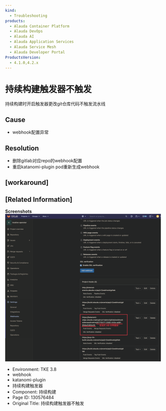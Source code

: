 ```yaml
---
kind:
  - Troubleshooting
products:
  - Alauda Container Platform
  - Alauda DevOps
  - Alauda AI
  - Alauda Application Services
  - Alauda Service Mesh
  - Alauda Developer Portal
ProductsVersion:
  - 4.1.0,4.2.x
---
```

<!-- A type of document that involves encountering a fault, diagnosing it, performing root cause analysis, and providing solutions. -->

# 持续构建触发器不触发

持续构建时开启触发器更改git仓库代码不触发流水线

## Cause
- webhook配置异常

## Resolution
- 删除gitlab对应repo的webhook配置
- 重启katanomi-plugin pod重新生成webhook

## [workaround]

## [Related Information]
**Screenshots**
![](assets/chi-xu-gou-jian-hong-fa-qi-bu-hong-fa/image2022-9-12_23-16-24.png)
- Environment: TKE 3.8
- webhook
- katanomi-plugin
- 持续构建触发器
- Component: 持续构建
- Page ID: 130576484
- Original Title: 持续构建触发器不触发
